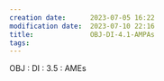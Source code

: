 ```yaml
---
creation date:		2023-07-05 16:22
modification date:	2023-07-10 22:16
title: 				OBJ-DI-4.1-AMPAs
tags:
---
```

OBJ : DI : 3.5 : AMEs
